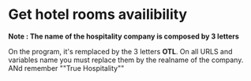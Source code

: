 # Get hotel rooms availibility

__Note : The name of the hospitality company is composed by 3 letters__

On the program, it's remplaced by the 3 letters **OTL**. On all URLS and variables name you must replace them by the realname of the company. ANd remember ""True Hospitality""
